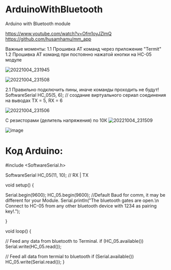 # ArduinoWithBluetooth
Arduino with Bluetooth module

https://www.youtube.com/watch?v=Ofm1oyJZlmQ
https://github.com/husamhamu/mm_app



Важные моменты:
1.1 Прошивка АТ команд через приложение "Termit"
1.2 Прошивка АТ команд при постоянно нажатой кнопки на HC-05 модуле

![20221004_231945](https://user-images.githubusercontent.com/28355711/194031419-cbbb14bd-3319-4d73-bef4-69d7200b4fba.jpg)

![20221004_231508](https://user-images.githubusercontent.com/28355711/194030619-c69bb85b-3a73-46d6-8258-110492d69539.png)


2.1 Правильно подключить пины, иначе команды проходить не будут!
SoftwareSerial HC_05(5, 6); // создание виртуального сериал соединения на выводах TX = 5, RX = 6

![20221004_231506](https://user-images.githubusercontent.com/28355711/194031222-bc9ded63-bb84-4679-9eb2-fbc4c89bd45b.jpg)

С резисторами (делитель напряжения) по 10К
![20221004_231509](https://user-images.githubusercontent.com/28355711/194032432-f93b63e9-c294-4716-b077-ba7c58ecbc1b.png)

![image](https://user-images.githubusercontent.com/28355711/194367234-201b2115-dc5b-4041-b84e-069a055e791e.png)

# Код Arduino:
 
\#include <SoftwareSerial.h>

SoftwareSerial HC_05(11, 10); // RX | TX

void setup()
 {
 
  Serial.begin(9600);
  HC_05.begin(9600);  //Default Baud for comm, it may be different for your Module. 
  Serial.println("The bluetooth gates are open.\n Connect to HC-05 from any other bluetooth device with 1234 as pairing key!.");
 
}
 
void loop()
{
 
  // Feed any data from bluetooth to Terminal.
  if (HC_05.available())
    Serial.write(HC_05.read());
 
  // Feed all data from termial to bluetooth
  if (Serial.available())
    HC_05.write(Serial.read());
}
